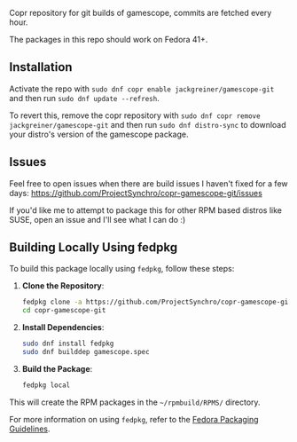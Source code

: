 Copr repository for git builds of gamescope, commits are fetched every hour.

The packages in this repo should work on Fedora 41+.



## Installation 

Activate the repo with `sudo dnf copr enable jackgreiner/gamescope-git` and then run `sudo dnf update --refresh`.

To revert this, remove the copr repository with `sudo dnf copr remove jackgreiner/gamescope-git` and then run `sudo dnf distro-sync` to download your distro's version of the gamescope package.


## Issues

Feel free to open issues when there are build issues I haven't fixed for a few days: https://github.com/ProjectSynchro/copr-gamescope-git/issues

If you'd like me to attempt to package this for other RPM based distros like SUSE, open an issue and I'll see what I can do :)


## Building Locally Using fedpkg

To build this package locally using `fedpkg`, follow these steps:

1. **Clone the Repository**:
    ```sh
    fedpkg clone -a https://github.com/ProjectSynchro/copr-gamescope-git.git
    cd copr-gamescope-git
    ```

2. **Install Dependencies**:
    ```sh
    sudo dnf install fedpkg
    sudo dnf builddep gamescope.spec
    ```

3. **Build the Package**:
    ```sh
    fedpkg local
    ```

This will create the RPM packages in the `~/rpmbuild/RPMS/` directory.

For more information on using `fedpkg`, refer to the [Fedora Packaging Guidelines](https://docs.fedoraproject.org/en-US/packaging-guidelines/).